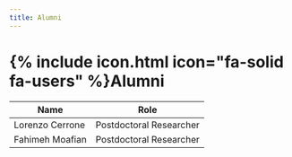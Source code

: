 ```yaml
---
title: Alumni
---
```


# {% include icon.html icon="fa-solid fa-users" %}Alumni

Name | Role
---- | ----
Lorenzo Cerrone | Postdoctoral Researcher
Fahimeh Moafian | Postdoctoral Researcher

